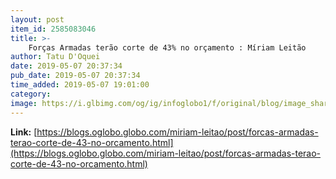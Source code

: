 ```yaml
---
layout: post
item_id: 2585083046
title: >-
    Forças Armadas terão corte de 43% no orçamento : Míriam Leitão
author: Tatu D'Oquei
date: 2019-05-07 20:37:34
pub_date: 2019-05-07 20:37:34
time_added: 2019-05-07 19:01:00
category: 
image: https://i.glbimg.com/og/ig/infoglobo1/f/original/blog/image_share/miriam-leitao.jpg
---
```


**Link:** [https://blogs.oglobo.globo.com/miriam-leitao/post/forcas-armadas-terao-corte-de-43-no-orcamento.html](https://blogs.oglobo.globo.com/miriam-leitao/post/forcas-armadas-terao-corte-de-43-no-orcamento.html)

